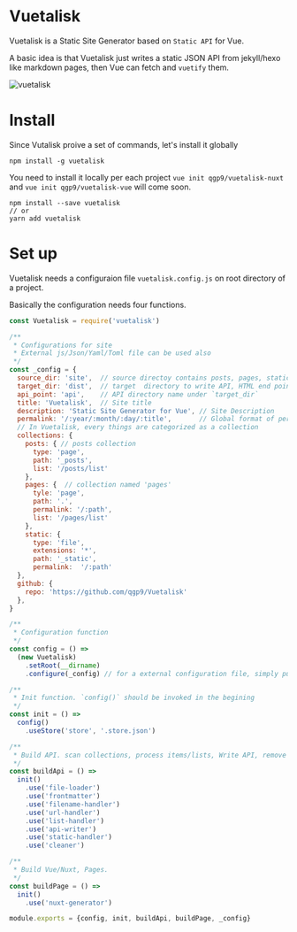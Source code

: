 # Vuetalisk

Vuetalisk is a Static Site Generator based on `Static API` for  Vue.

A basic idea is that Vuetalisk just writes a static JSON API from jekyll/hexo like markdown pages,
then Vue can fetch and `vuetify` them.

![vuetalisk](http://i.imgur.com/3QUaAyo.png)

# Install

Since Vutalisk proive a set of commands, let's install it globally

```
npm install -g vuetalisk
```

You need to install it locally per each project
`vue init qgp9/vuetalisk-nuxt` and `vue init qgp9/vuetalisk-vue` will come soon.
```
npm install --save vuetalisk
// or
yarn add vuetalisk
```

# Set up
Vuetalisk needs a configuraion file `vuetalisk.config.js` on root directory of a project.

Basically the configuration needs four functions.
```js
const Vuetalisk = require('vuetalisk')

/**
 * Configurations for site
 * External js/Json/Yaml/Toml file can be used also
 */
const _config = {
  source_dir: 'site',  // source directoy contains posts, pages, static files
  target_dir: 'dist',  // target  directory to write API, HTML end points, also static files
  api_point: 'api',    // API directory name under `target_dir`
  title: 'Vuetalisk',  // Site title
  description: 'Static Site Generator for Vue', // Site Description
  permalink: '/:year/:month/:day/:title',       // Global format of permalink. This can be overrided by each collection
  // In Vuetalisk, every things are categorized as a collection
  collections: {
    posts: { // posts collection
      type: 'page',
      path: '_posts',
      list: '/posts/list'
    },
    pages: {  // collection named 'pages'
      tyle: 'page',
      path: '.',
      permalink: '/:path',
      list: '/pages/list'
    },
    static: {
      type: 'file',
      extensions: '*',
      path: '_static',
      permalink:  '/:path'
  },
  github: {
    repo: 'https://github.com/qgp9/Vuetalisk' 
  },
}

/**
 * Configuration function
 */
const config = () =>
  (new Vuetalisk)
    .setRoot(__dirname)
    .configure(_config) // for a external configuration file, simply put a filename. `.configure('_config.yml')`

/**
 * Init function. `config()` should be invoked in the begining
 */
const init = () => 
  config()
    .useStore('store', '.store.json')

/**
 * Build API. scan collections, process items/lists, Write API, remove deleted files
 */
const buildApi = () =>
  init()
    .use('file-loader')
    .use('frontmatter')
    .use('filename-handler')
    .use('url-handler')
    .use('list-handler')
    .use('api-writer')
    .use('static-handler')
    .use('cleaner')

/**
 * Build Vue/Nuxt, Pages.
 */
const buildPage = () =>
  init()
    .use('nuxt-generator')

module.exports = {config, init, buildApi, buildPage, _config}
```
